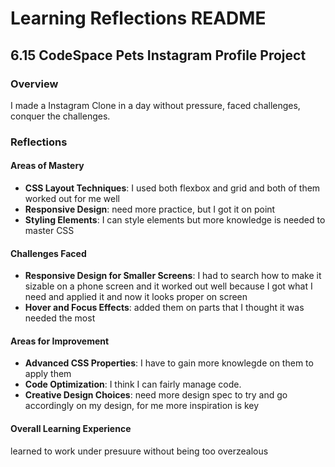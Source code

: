 
# Learning Reflections README 

## **6.15 CodeSpace Pets Instagram Profile Project**

### Overview
I made a Instagram Clone in a day without pressure, faced challenges, conquer the challenges.

### Reflections

#### Areas of Mastery

- **CSS Layout Techniques**: I used both flexbox and grid and both of them worked out for me well
- **Responsive Design**: need more practice, but I got it on point
- **Styling Elements**: I can style elements but more knowledge is needed to master CSS

#### Challenges Faced

- **Responsive Design for Smaller Screens**: I had to search how to make it sizable on a phone screen and it worked out well because I got what I need and applied it and now it looks proper on screen
- **Hover and Focus Effects**: added them on parts that I thought it was needed the most

#### Areas for Improvement

- **Advanced CSS Properties**: I have to gain more knowlegde on them to apply them
- **Code Optimization**: I think I can fairly manage code.
- **Creative Design Choices**: need more design spec to try and go accordingly on my design, for me more inspiration is key

#### Overall Learning Experience
learned to work under presuure without being too overzealous 